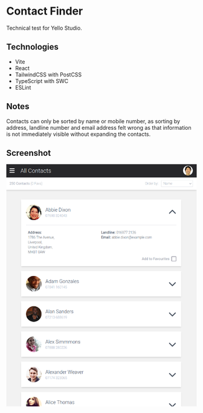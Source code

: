 # Contact Finder

Technical test for Yello Studio.

## Technologies

* Vite
* React
* TailwindCSS with PostCSS
* TypeScript with SWC
* ESLint

## Notes

Contacts can only be sorted by name or mobile number, as sorting by address, landline number and email address felt wrong as that information is not immediately visible without expanding the contacts.

## Screenshot

![Screenshot](/Screenshot.png)
